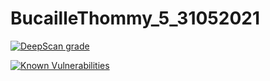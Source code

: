 # BucailleThommy_5_31052021

[![DeepScan grade](https://deepscan.io/api/teams/14417/projects/17560/branches/405929/badge/grade.svg)](https://deepscan.io/dashboard#view=project&tid=14417&pid=17560&bid=405929)

[![Known Vulnerabilities](https://snyk.io/test/github/Nalem14/BucailleThommy_5_31052021/badge.svg)](https://snyk.io/test/github/Nalem14/BucailleThommy_5_31052021)